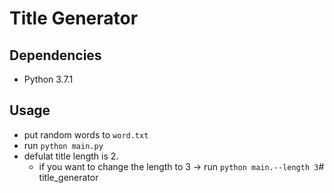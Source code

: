 # Title Generator

## Dependencies
- Python 3.7.1

## Usage
- put random words to `word.txt`
- run `python main.py`
- defulat title length is 2. 
    - if you want to change the length to 3 -> run `python main.--length 3`# title_generator
